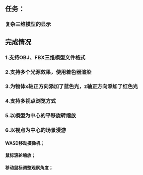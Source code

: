 ## 任务：
### 复杂三维模型的显示
## 完成情况
### 1.支持OBJ、FBX三维模型文件格式
### 2.支持多个光源效果，使用着色器渲染
### 3.为物体x轴正方向添加了蓝色光，z轴正方向添加了红色光
### 4.支持多视点浏览方式
### 5.以模型为中心的平移旋转缩放
### 6.以视点为中心的场景漫游
#### WASD移动摄像机；
#### 鼠标滚轮缩放；
#### 移动鼠标调整观察角度；